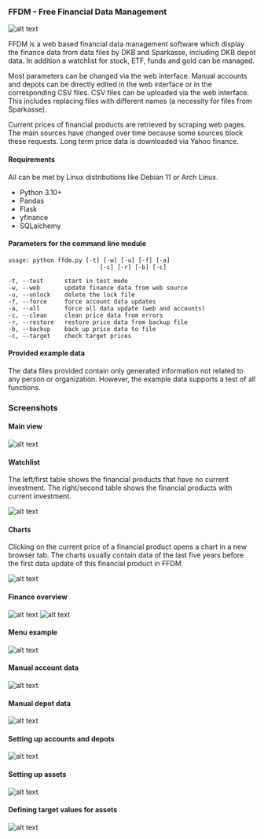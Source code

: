 ### **FFDM - Free Financial Data Management**
![alt text](img/pbh.png)

FFDM is a web based financial data management software which display the finance data from data files by DKB and Sparkasse, including DKB depot data. In addition a watchlist for stock, ETF, funds and gold can be managed.

Most parameters can be changed via the web interface. Manual accounts and depots can be directly edited in the web interface or in the corresponding CSV files. CSV files can be uploaded via the web interface. This includes replacing files with different names (a necessity for files from Sparkasse).

Current prices of financial products are retrieved by scraping web pages. The main sources have changed over time because some sources block these requests. Long term price data is downloaded via Yahoo finance.

#### Requirements

All can be met by Linux distributions like Debian 11 or Arch Linux.

* Python 3.10+
* Pandas
* Flask
* yfinance
* SQLalchemy

#### Parameters for the command line module

```
usage: python ffdm.py [-t] [-w] [-u] [-f] [-a]
                          [-c] [-r] [-b] [-c]

-t, --test      start in test mode 
-w, --web       update finance data from web source
-u, --unlock    delete the lock file
-f, --force     force account data updates
-a, --all       force all data update (web and accounts)
-c, --clean     clean price data from errors
-r, --restore   restore price data from backup file
-b, --backup    back up price data to file
-c, --target    check target prices
```

#### Provided example data

The data files provided contain only generated information not related to any person or organization. However, the example data supports a test of all functions.

### Screenshots

#### Main view

![alt text](img/ffdm_01.png)

#### Watchlist

The left/first table shows the financial products that have no current investment. The right/second table shows the financial products with current investment. 

![alt text](img/ffdm_02.png)

#### Charts

Clicking on the current price of a financial product opens a chart in a new browser tab. The charts usually contain data of the last five years before the first data update of this financial product in FFDM. 

![alt text](img/ffdm_11.png)

#### Finance overview

![alt text](img/ffdm_03.png)
![alt text](img/ffdm_04.png)

#### Menu example

![alt text](img/ffdm_05.png)

#### Manual account data

![alt text](img/ffdm_06.png)

#### Manual depot data

![alt text](img/ffdm_07.png)

#### Setting up accounts and depots

![alt text](img/ffdm_08.png)

#### Setting up assets

![alt text](img/ffdm_09.png)

#### Defining target values for assets

![alt text](img/ffdm_10.png)
